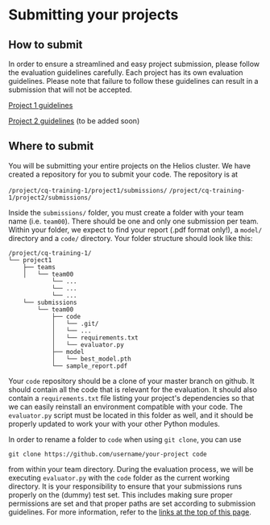 # Submitting your projects

## How to submit
In order to ensure a streamlined and easy project submission, please follow the evaluation guidelines
carefully. Each project has its own evaluation guidelines. Please note that failure to follow these
guidelines can result in a submission that will not be accepted.

[Project 1 guidelines](projects/project1/evaluation.md)

[Project 2 guidelines](projects/project2/evaluation.md) (to be added soon)

## Where to submit

You will be submitting your entire projects on the Helios cluster. We have created a repository for
you to submit your code. The repository is at

`/project/cq-training-1/project1/submissions/`
`/project/cq-training-1/project2/submissions/`

Inside the `submissions/` folder, you must create a folder with your team name (i.e. `team00`). There
should be one and only one submission per team. Within your folder, we expect to find your report (.pdf
format only!), a `model/` directory and a `code/` directory. Your folder structure should look like this:

```
/project/cq-training-1/
└── project1
    ├── teams
    │   └── team00
            └── ...
            └── ...
            └── ...
    └── submissions
        └── team00
            ├── code
            │   └── .git/
            │   └── ...
            │   └── requirements.txt
            │   └── evaluator.py
            ├── model
            │   └── best_model.pth
            └── sample_report.pdf

```

Your `code` repository should be a clone of your master branch on github. It should contain all the code that
is relevant for the evaluation. It should also contain a `requirements.txt` file listing your project's dependencies
so that we can easily reinstall an environment compatible with your code. The `evaluator.py` script must be located
in this folder as well, and it should be properly updated to work your with your other Python modules.

In order to rename a folder to `code` when using `git clone`, you can use

`git clone https://github.com/username/your-project code`

from within your team directory. During the evaluation process, we will be executing `evaluator.py` with the `code`
folder as the current working directory. It is your responsibility to ensure that your submissions runs properly
on the (dummy) test set. This includes making sure proper permissions are set and that proper paths are set
according to submission guidelines. For more information, refer to the [links at the top of this page](#how-to-submit).
